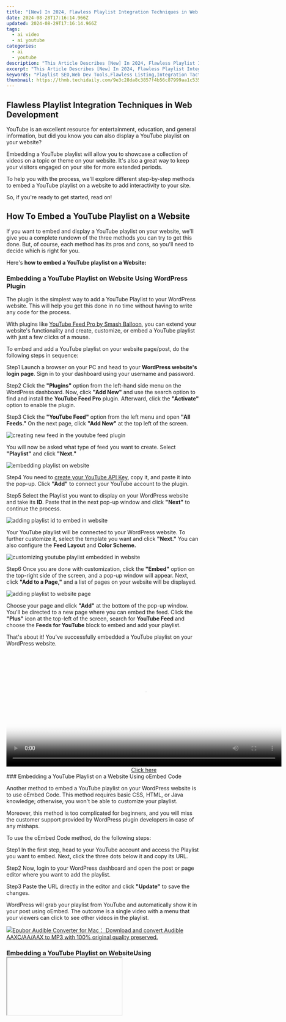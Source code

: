```yaml
---
title: "[New] In 2024, Flawless Playlist Integration Techniques in Web Development"
date: 2024-08-28T17:16:14.966Z
updated: 2024-08-29T17:16:14.966Z
tags:
  - ai video
  - ai youtube
categories:
  - ai
  - youtube
description: "This Article Describes [New] In 2024, Flawless Playlist Integration Techniques in Web Development"
excerpt: "This Article Describes [New] In 2024, Flawless Playlist Integration Techniques in Web Development"
keywords: "Playlist SEO,Web Dev Tools,Flawless Listing,Integration Tactics,Code Optimization,Web Plugin SEO,Seamless Content"
thumbnail: https://thmb.techidaily.com/9e3c28da8c3857f4b56c87999aa1c53599613008193fcbe550b0f87978d3601d.jpg
---
```


## Flawless Playlist Integration Techniques in Web Development

YouTube is an excellent resource for entertainment, education, and general information, but did you know you can also display a YouTube playlist on your website?

Embedding a YouTube playlist will allow you to showcase a collection of videos on a topic or theme on your website. It's also a great way to keep your visitors engaged on your site for more extended periods.

To help you with the process, we'll explore different step-by-step methods to embed a YouTube playlist on a website to add interactivity to your site.

So, if you're ready to get started, read on!

## How To Embed a YouTube Playlist on a Website

If you want to embed and display a YouTube playlist on your website, we'll give you a complete rundown of the three methods you can try to get this done. But, of course, each method has its pros and cons, so you'll need to decide which is right for you.

Here's **how to embed a YouTube playlist on a Website:**

### Embedding a YouTube Playlist on Website Using WordPress Plugin

The plugin is the simplest way to add a YouTube Playlist to your WordPress website. This will help you get this done in no time without having to write any code for the process.

With plugins like [YouTube Feed Pro by Smash Balloon](https://smashballoon.com/youtube-feed/), you can extend your website's functionality and create, customize, or embed a YouTube playlist with just a few clicks of a mouse.

To embed and add a YouTube playlist on your website page/post, do the following steps in sequence:

Step1 Launch a browser on your PC and head to your **WordPress website's login page**. Sign in to your dashboard using your username and password.

Step2 Click the **"Plugins"** option from the left-hand side menu on the WordPress dashboard. Now, click **"Add New"** and use the search option to find and install the **YouTube Feed Pro** plugin. Afterward, click the **"Activate"** option to enable the plugin.

Step3 Click the **"YouTube Feed"** option from the left menu and open **"All Feeds."** On the next page, click **"Add New"** at the top left of the screen.

![creating new feed in the youtube feed plugin](https://images.wondershare.com/filmora/article-images/2023/03/creating-new-feed-in-the-youtube-feed-plugin.png)

You will now be asked what type of feed you want to create. Select **"Playlist"** and click **"Next."**

![embedding playlist on website](https://images.wondershare.com/filmora/article-images/2023/03/embedding-playlist-on-website.png)

Step4 You need to [create your YouTube API Key](https://developers.google.com/youtube/v3/getting-started), copy it, and paste it into the pop-up. Click **"Add"** to connect your YouTube account to the plugin.

Step5 Select the Playlist you want to display on your WordPress website and take its **ID**. Paste that in the next pop-up window and click **"Next"** to continue the process.

![adding playlist id to embed in website](https://images.wondershare.com/filmora/article-images/2023/03/adding-playlist-id-to-embed-in-website.png)

Your YouTube playlist will be connected to your WordPress website. To further customize it, select the template you want and click **"Next."** You can also configure the **Feed Layout** and **Color Scheme.**

![customizing youtube playlist embedded in website](https://images.wondershare.com/filmora/article-images/2023/03/customizing-youtube-playlist-embedded-in-website.png)

Step6 Once you are done with customization, click the **"Embed"** option on the top-right side of the screen, and a pop-up window will appear. Next, click **"Add to a Page,"** and a list of pages on your website will be displayed.

![adding playlist to website page](https://images.wondershare.com/filmora/article-images/2023/03/adding-playlist-to-website-page.png)

Choose your page and click **"Add"** at the bottom of the pop-up window. You'll be directed to a new page where you can embed the feed. Click the **"Plus"** icon at the top-left of the screen, search for **YouTube Feed** and choose the **Feeds for YouTube** block to embed and add your playlist.

That's about it! You've successfully embedded a YouTube playlist on your WordPress website.

<!-- affiliate ads begin -->
<span id="1993652">
					<video width="720" height="300" style="cursor:pointer"
           poster="//a.impactradius-go.com/display-clicktoplayimage/1993652.jpeg"
           onclick="if(!this.playClicked){this.play();this.setAttribute('controls',true);this.playClicked=true;}">
	   <source src="//a.impactradius-go.com/display-ad/22993-1993652">
	   <img src="//a.impactradius-go.com/display-clicktoplayimage/1993652.jpeg" style="border: none; height: 100%; width: 100%; object-fit: contain">
	</video>
	<div style="width:720px;text-align:center"><a href="javascript:window.open(decodeURIComponent('https%3A%2F%2Fhomestyler.sjv.io%2Fc%2F5597632%2F1993652%2F22993'), '_blank');void(0);">Click here</a></div>
</span>
<img height="0" width="0" src="https://imp.pxf.io/i/5597632/1993652/22993" style="position:absolute;visibility:hidden;" border="0" />
<!-- affiliate ads end -->
### Embedding a YouTube Playlist on a Website Using oEmbed Code

Another method to embed a YouTube playlist on your WordPress website is to use oEmbed Code. This method requires basic CSS, HTML, or Java knowledge; otherwise, you won't be able to customize your playlist.

Moreover, this method is too complicated for beginners, and you will miss the customer support provided by WordPress plugin developers in case of any mishaps.

To use the oEmbed Code method, do the following steps:

Step1 In the first step, head to your YouTube account and access the Playlist you want to embed. Next, click the three dots below it and copy its URL.

Step2 Now, login to your WordPress dashboard and open the post or page editor where you want to add the playlist.

Step3 Paste the URL directly in the editor and click **"Update"** to save the changes.

WordPress will grab your playlist from YouTube and automatically show it in your post using oEmbed. The outcome is a single video with a menu that your viewers can click to see other videos in the playlist.

<!-- affiliate ads begin -->
<a href="https://secure.2checkout.com/order/checkout.php?PRODS=4713565&QTY=1&AFFILIATE=108875&CART=1"><img src="https://www.epubor.com/images/uppic/audible-converter-interface.png" border="0">Epubor Audible Converter for Mac： Download and convert Audible AAXC/AA/AAX to MP3 with 100% original quality preserved.</a>
<!-- affiliate ads end -->
### Embedding a YouTube Playlist on WebsiteUsing <iframe >

Another way to embed a playlist of your YouTube channel on your WordPress site is by using the iFrame code with the following step-by-step instructions:

Step1 In the first step, launch a browser on your desktop or laptop and go to your **YouTube channel.**

Step2 Now, head to the YouTube playlist you want to embed, click the **"Share"** icon, and a pop-up window will appear.

Step3 Choose the **"Embed"** option, and a new lightbox pop-up will appear, having your playlist's embed code. Click **"Copy"** to save the code on your clipboard.

![embedding youtube playlist in website using iframe code](https://images.wondershare.com/filmora/article-images/2023/03/embedding-youtube-playlist-in-website-using-iframe-code.png)

<!-- affiliate ads begin -->
<a href="https://tinyland.pxf.io/c/5597632/1793214/19135" target="_top" id="1793214"><img src="//a.impactradius-go.com/display-ad/19135-1793214" border="0" alt="" width="900" height="900"/></a><img height="0" width="0" src="https://imp.pxf.io/i/5597632/1793214/19135" style="position:absolute;visibility:hidden;" border="0" />
<!-- affiliate ads end -->
Step4 Log in to your WordPress dashboard and open the page/post editor where you want to embed the playlist. Click the **"Plus"** icon, search for **"custom HTML,"** and select **"Custom HTML block"** to add to the page/post.

Now, paste the iFrame embed code you've copied from YouTube and click "Update" at the top-right of the screen to save the changes and embed your playlist.

This method will also display one video with a menu from where you and your website viewers can access the playlist. Moreover, there are few customization options to change the appearance.

<!-- affiliate ads begin -->
<a href="https://store.nero.com/order/checkout.php?PRODS=42296855&QTY=1&AFFILIATE=108875&CART=1"><img src="http://cdnwww.nero.com/nero-com-wAssets/img/banners/2023/recode/Nero_Recode_Screen_2.png" border="0"></a>
<!-- affiliate ads end -->
## A Bonus Tip: YouTube Video Maker - Filmora

If you find your YouTube videos as boring and not engaging as other content on your website, we recommend using [Wondershare Filmora](https://tools.techidaily.com/wondershare/filmora/download/) for your next project.

[Free Download](https://tools.techidaily.com/wondershare/filmora/download/) For Win 7 or later(64-bit)

[Free Download](https://tools.techidaily.com/wondershare/filmora/download/) For macOS 10.14 or later

With this software, you can quickly make eye-captivating YouTube videos by recording from a screen or webcam and can edit them using advanced editing features. Filmora also allows you to instantly export your content to YouTube with just a few clicks, which you can later embed into your website.

Some key features of Wondershare Filmora are as follows:

* Advanced video editing features include keyframing, speed ramping, Boris FX, Motion Tracking, Titles, and more.
* Massive library of preset templates, effects, transitions, animations, and royalty-free music.
* Instant [Export](https://tools.techidaily.com/wondershare/filmora/download/) to YouTube channel.
* Record from webcam, screen, and voiceover.
* Simple drag-and-drop interface.

<!-- affiliate ads begin -->
<a href="https://otszone.ots7.com/order/checkout.php?PRODS=4713321&QTY=1&AFFILIATE=108875&CART=1"><img src="https://green.ots7.com/screenshots/OtsAV/OtsAVDJ1.90-300x188.jpg" border="0">OtsAV DJ Pro</a>
<!-- affiliate ads end -->
## Conclusion

This article discusses step-by-step methods **to embed a YouTube playlist on a website** using the WordPress plugin, oEmbed code, and iFrame embed code.

Additionally, we've recommended Wondershare Filmora for making engaging and captivating YouTube videos that you can export directly to your channel from the software.

We hope you've found this article informative and can now display your YouTube playlist on your site without hassle.

[Free Download](https://tools.techidaily.com/wondershare/filmora/download/) For Win 7 or later(64-bit)

[Free Download](https://tools.techidaily.com/wondershare/filmora/download/) For macOS 10.14 or later

With this software, you can quickly make eye-captivating YouTube videos by recording from a screen or webcam and can edit them using advanced editing features. Filmora also allows you to instantly export your content to YouTube with just a few clicks, which you can later embed into your website.

Some key features of Wondershare Filmora are as follows:

* Advanced video editing features include keyframing, speed ramping, Boris FX, Motion Tracking, Titles, and more.
* Massive library of preset templates, effects, transitions, animations, and royalty-free music.
* Instant [Export](https://tools.techidaily.com/wondershare/filmora/download/) to YouTube channel.
* Record from webcam, screen, and voiceover.
* Simple drag-and-drop interface.

<!-- affiliate ads begin -->
<a href="https://secure.2checkout.com/order/checkout.php?PRODS=30901369&QTY=1&AFFILIATE=108875&CART=1"> <img src="https://secure.avangate.com/images/merchant/ce9a6fb2becc2d235e62b125e9260102/products/1_copy_vMixCallScreenshot1-large.jpg" border="0"> vMix 4K - Software based live production. vMix 4K includes everything in vMix HD plus 4K support, PTZ control, External/Fullscreen output, 4 Virtual Outputs, 1 Replay, 4 vMix Call, and 2 Recorders. 
This bundle includes Studio 200 for vMix from Virtualsetworks, HTTP Matrix 1.0 automation scheduler, and 4 introductory training videos from the Udemy vMix Basic to Amazing course. </a>
<!-- affiliate ads end -->
## Conclusion

This article discusses step-by-step methods **to embed a YouTube playlist on a website** using the WordPress plugin, oEmbed code, and iFrame embed code.

Additionally, we've recommended Wondershare Filmora for making engaging and captivating YouTube videos that you can export directly to your channel from the software.

We hope you've found this article informative and can now display your YouTube playlist on your site without hassle.

<ins class="adsbygoogle"
     style="display:block"
     data-ad-format="autorelaxed"
     data-ad-client="ca-pub-7571918770474297"
     data-ad-slot="1223367746"></ins>

<ins class="adsbygoogle"
     style="display:block"
     data-ad-format="autorelaxed"
     data-ad-client="ca-pub-7571918770474297"
     data-ad-slot="1223367746"></ins>



<ins class="adsbygoogle"
     style="display:block"
     data-ad-client="ca-pub-7571918770474297"
     data-ad-slot="8358498916"
     data-ad-format="auto"
     data-full-width-responsive="true"></ins>

<span class="atpl-alsoreadstyle">Also read:</span>
<div><ul>
<li><a href="https://youtube-docs.techidaily.com/0-key-tactics-to-amplify-your-youtube-presence-and-engagement-for-2024/"><u>[New] 10 Key Tactics to Amplify Your YouTube Presence and Engagement for 2024</u></a></li>
<li><a href="https://youtube-docs.techidaily.com/024-approved-a-palette-of-pleasantness-five-winter-backgrounds-ideas/"><u>[New] 2024 Approved  A Palette of Pleasantness  Five Winter Backgrounds Ideas</u></a></li>
<li><a href="https://youtube-docs.techidaily.com/024-approved-a-quick-dive-into-video-ratios-the-aspect-ratio-essentials-for-youtubers/"><u>[New] 2024 Approved  A Quick Dive Into Video Ratios  The Aspect Ratio Essentials for YouTubers</u></a></li>
<li><a href="https://youtube-docs.techidaily.com/024-approved-accelerate-mac-youtube-video-matching-aspect-ratio/"><u>[New] 2024 Approved  Accelerate Mac Youtube Video Matching Aspect Ratio</u></a></li>
<li><a href="https://youtube-docs.techidaily.com/024-approved-add-visual-appeal-with-these-methods-for-yt-video-inclusion-in-ppt/"><u>[New] 2024 Approved  Add Visual Appeal with These Methods for YT Video Inclusion in PPT</u></a></li>
<li><a href="https://instagram-video-files.techidaily.com/new-2024-approved-beginning-your-instagram-live-journey/"><u>[New] 2024 Approved  Beginning Your Instagram Live Journey</u></a></li>
<li><a href="https://youtube-docs.techidaily.com/024-approved-best-youtube-live-streaming-software-and-hardware-you-should-know/"><u>[New] 2024 Approved  Best YouTube Live Streaming Software and Hardware You Should Know</u></a></li>
<li><a href="https://youtube-docs.techidaily.com/024-approved-boost-views-via-strategic-tagging-tactics/"><u>[New] 2024 Approved  Boost Views via Strategic Tagging Tactics</u></a></li>
<li><a href="https://youtube-docs.techidaily.com/024-approved-channel-catalysts-affiliates-aiding-budgeted-buzzers/"><u>[New] 2024 Approved  Channel Catalysts  Affiliates Aiding Budgeted Buzzers</u></a></li>
<li><a href="https://youtube-docs.techidaily.com/024-approved-charting-updates-youtube-money-standards/"><u>[New] 2024 Approved  Charting Updates  YouTube Money Standards</u></a></li>
<li><a href="https://youtube-docs.techidaily.com/024-approved-churning-up-channels-top-gear-list/"><u>[New] 2024 Approved  Churning Up Channels  Top Gear List</u></a></li>
<li><a href="https://youtube-docs.techidaily.com/024-approved-clearing-up-opaque-video-views-on-youtube/"><u>[New] 2024 Approved  Clearing Up Opaque Video Views on YouTube</u></a></li>
<li><a href="https://youtube-docs.techidaily.com/024-approved-counterclockwise-content-youtube-replay-methods/"><u>[New] 2024 Approved  Counterclockwise Content  YouTube Replay Methods</u></a></li>
<li><a href="https://youtube-docs.techidaily.com/024-approved-crafted-by-professionals-best-free-mobile-editors-for-android/"><u>[New] 2024 Approved  Crafted by Professionals  Best Free Mobile Editors for Android</u></a></li>
<li><a href="https://youtube-docs.techidaily.com/024-approved-creating-classical-cinematography-a-modern-tutorial/"><u>[New] 2024 Approved  Creating Classical Cinematography  A Modern Tutorial</u></a></li>
<li><a href="https://youtube-docs.techidaily.com/024-approved-expert-advice-to-recover-missing-thumbnails-from-videos/"><u>[New] 2024 Approved  Expert Advice to Recover Missing Thumbnails From Videos</u></a></li>
<li><a href="https://youtube-docs.techidaily.com/024-approved-from-live-logging-to-global-broadcasting-mastery-through-mindfulness/"><u>[New] 2024 Approved  From Live Logging to Global Broadcasting  Mastery Through Mindfulness</u></a></li>
<li><a href="https://youtube-docs.techidaily.com/024-approved-future-of-virtual-game-viewership-income/"><u>[New] 2024 Approved  Future of Virtual Game Viewership Income</u></a></li>
<li><a href="https://youtube-docs.techidaily.com/024-approved-gourmet-guide-culinary-video-production/"><u>[New] 2024 Approved  Gourmet Guide  Culinary Video Production</u></a></li>
<li><a href="https://youtube-docs.techidaily.com/024-approved-guide-to-consolidating-your-youtube-video-collection/"><u>[New] 2024 Approved  Guide to Consolidating Your YouTube Video Collection</u></a></li>
<li><a href="https://youtube-docs.techidaily.com/024-approved-how-to-stream-google-meet-to-youtube-step-by-step-guide/"><u>[New] 2024 Approved  How To Stream Google Meet to YouTube [Step-by-Step Guide]</u></a></li>
<li><a href="https://youtube-docs.techidaily.com/024-approved-innovating-content-approaches-to-stand-out-in-shorts-arenas/"><u>[New] 2024 Approved  Innovating Content Approaches to Stand Out in Shorts Arenas</u></a></li>
<li><a href="https://youtube-data.techidaily.com/024-approved-insights-into-income-average-earnings-per-advertisement-playback/"><u>[New] 2024 Approved  Insights Into Income  Average Earnings per Advertisement Playback?</u></a></li>
<li><a href="https://youtube-docs.techidaily.com/024-approved-jolly-jingles-list-of-laugh-out-loud-short-video-suggestions/"><u>[New] 2024 Approved  Jolly Jingles  List of Laugh Out Loud, Short Video Suggestions</u></a></li>
<li><a href="https://youtube-docs.techidaily.com/024-approved-leaders-in-learning-top-15-online-science-hubs/"><u>[New] 2024 Approved  Leaders in Learning  Top 15 Online Science Hubs</u></a></li>
<li><a href="https://youtube-docs.techidaily.com/024-approved-leverage-video-platforms-with-targeted-sharing-techniques/"><u>[New] 2024 Approved  Leverage Video Platforms with Targeted Sharing Techniques</u></a></li>
<li><a href="https://youtube-docs.techidaily.com/024-approved-live-stream-audience-analysis-solutions/"><u>[New] 2024 Approved  Live Stream Audience Analysis Solutions</u></a></li>
<li><a href="https://youtube-docs.techidaily.com/024-approved-live-watch-tracker-applications/"><u>[New] 2024 Approved  Live Watch Tracker Applications</u></a></li>
<li><a href="https://youtube-docs.techidaily.com/024-approved-mastering-the-art-of-attracting-more-youtube-viewers/"><u>[New] 2024 Approved  Mastering the Art of Attracting More YouTube Viewers</u></a></li>
<li><a href="https://remote-screen-capture.techidaily.com/new-2024-approved-maximizing-fun-in-the-stardew-ginger-region/"><u>[New] 2024 Approved  Maximizing Fun in the Stardew Ginger Region</u></a></li>
<li><a href="https://youtube-docs.techidaily.com/024-approved-navigating-the-necessary-youtube-viewer-threshold/"><u>[New] 2024 Approved  Navigating the Necessary Youtube Viewer Threshold</u></a></li>
<li><a href="https://twitter-videos.techidaily.com/new-2024-approved-optimal-twitvid-saves-mastering-tweeted-media-downloads/"><u>[New] 2024 Approved  Optimal TwitVid Saves  Mastering Tweeted Media Downloads</u></a></li>
<li><a href="https://youtube-docs.techidaily.com/024-approved-peak-performance-best-post-times-unveiled/"><u>[New] 2024 Approved  Peak Performance  Best Post Times Unveiled</u></a></li>
<li><a href="https://extra-guidance.techidaily.com/new-prime-20-anime-openers-soundscape/"><u>[New] Prime 20 Anime Openers' Soundscape</u></a></li>
<li><a href="https://facebook-video-share.techidaily.com/updated-2024-approved-10-best-desktop-and-online-gif-tools-ranked/"><u>[Updated] 2024 Approved  10 Best Desktop & Online GIF Tools Ranked</u></a></li>
<li><a href="https://facebook-video-recording.techidaily.com/updated-2024-approved-unlocking-facebooks-full-potential-4-sharing-techniques/"><u>[Updated] 2024 Approved  Unlocking Facebook's Full Potential  4 Sharing Techniques</u></a></li>
<li><a href="https://tiktok-videos.techidaily.com/updated-beam-into-collaborative-spaces-within-tiktok-for-2024/"><u>[Updated] Beam Into Collaborative Spaces Within TikTok for 2024</u></a></li>
<li><a href="https://screen-mirroring-recording.techidaily.com/updated-high-end-methods-for-monitoring-and-recording-pc-sounds/"><u>[Updated] High-End Methods for Monitoring and Recording PC Sounds</u></a></li>
<li><a href="https://article-tips.techidaily.com/updated-perfect-the-art-of-note-taking-mematic-way-for-2024/"><u>[Updated] Perfect the Art of Note-Taking - Mematic Way for 2024</u></a></li>
<li><a href="https://facebook-video-footage.techidaily.com/updated-your-ultimate-roadmap-for-optimal-youtube-video-resolution-width-and-height/"><u>[Updated] Your Ultimate Roadmap for Optimal YouTube Video Resolution, Width & Height</u></a></li>
<li><a href="https://buynow-info.techidaily.com/aura-carver-digital-photo-frame-review/"><u>Aura Carver Digital Photo Frame Review</u></a></li>
<li><a href="https://youtube-docs.techidaily.com/-blandness-optimize-your-thumbnail-with-20-fonts/"><u>Avoid Blandness - Optimize Your Thumbnail with 20 Fonts</u></a></li>
<li><a href="https://youtube-docs.techidaily.com/-and-banners-discovering-premium-dj-templates/"><u>Beats & Banners  Discovering Premium DJ Templates</u></a></li>
<li><a href="https://youtube-videos.techidaily.com/cultivate-creativity-youtubes-top-inspirational-videos-for-2024/"><u>Cultivate Creativity  YouTube's Top Inspirational Videos for 2024</u></a></li>
<li><a href="https://graphic-issues.techidaily.com/direct3d-glitch-cleared-giving-you-smooth-performance-boost/"><u>Direct3D Glitch Cleared, Giving You Smooth Performance Boost</u></a></li>
<li><a href="https://youtube-docs.techidaily.com/-yoga-routines-youtubes-leading-fitness-sites/"><u>Elite Yoga Routines  YouTube's Leading Fitness Sites</u></a></li>
<li><a href="https://graphic-issues.techidaily.com/ensuring-savable-displays-tips-for-win-710-users-success-done/"><u>Ensuring Savable Displays: Tips for Win 7/10 Users' Success [Done]</u></a></li>
<li><a href="https://tech-renaissance.techidaily.com/error-erased-expert-advice-on-fixing-netflixs-nw-1-19-issue-for-hassle-free-streaming/"><u>Error Erased: Expert Advice on Fixing Netflix's NW-1-19 Issue for Hassle-Free Streaming</u></a></li>
<li><a href="https://win-solutions.techidaily.com/1723002911011-immortals-fenyx-rising-the-delay-is-over-adventure-awaits/"><u>Immortals Fenyx Rising - The Delay Is Over, Adventure Awaits!</u></a></li>
<li><a href="https://ios-unlock.techidaily.com/in-2024-forgot-locked-apple-iphone-12-pro-password-learn-the-best-methods-to-unlock-by-drfone-ios/"><u>In 2024, Forgot Locked Apple iPhone 12 Pro Password? Learn the Best Methods To Unlock</u></a></li>
<li><a href="https://android-unlock.techidaily.com/in-2024-how-to-reset-gmail-password-on-samsung-galaxy-f04-devices-by-drfone-android/"><u>In 2024, How to Reset Gmail Password on Samsung Galaxy F04 Devices</u></a></li>
<li><a href="https://android-unlock.techidaily.com/in-2024-how-to-unlock-samsung-galaxy-z-flip-5-phone-without-pin-by-drfone-android/"><u>In 2024, How to Unlock Samsung Galaxy Z Flip 5 Phone without PIN</u></a></li>
<li><a href="https://android-unlock.techidaily.com/in-2024-lock-your-samsung-galaxy-a54-5g-phone-in-style-the-top-5-gesture-lock-screen-apps-by-drfone-android/"><u>In 2024, Lock Your Samsung Galaxy A54 5G Phone in Style The Top 5 Gesture Lock Screen Apps</u></a></li>
<li><a href="https://digital-screen-recording.techidaily.com/in-2024-top-no-cost-virtual-viewer-rendezvous/"><u>In 2024, Top No-Cost Virtual Viewer Rendezvous</u></a></li>
<li><a href="https://instagram-clips.techidaily.com/mastering-instagram-reels-a-ninjas-guide-for-2024/"><u>Mastering Instagram Reels  A Ninja's Guide for 2024</u></a></li>
<li><a href="https://sound-tweaking.techidaily.com/new-2024-approved-perfecting-soft-audio-edges-a-guide-to-smooth-transitioning-in-imovie/"><u>New 2024 Approved Perfecting Soft Audio Edges A Guide to Smooth Transitioning in iMovie</u></a></li>
<li><a href="https://sound-issues.techidaily.com/trouble-with-discord-voice-chat-here-are-solutions-for-the-push-to-talk-problem/"><u>Trouble with Discord Voice Chat? Here Are Solutions for the Push-To-Talk Problem</u></a></li>
<li><a href="https://games-able.techidaily.com/unraveling-misconceptions-about-mobility-in-play/"><u>Unraveling Misconceptions About Mobility in Play</u></a></li>
</ul></div>
